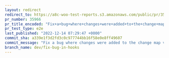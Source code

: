 ```yaml
---
layout: redirect
redirect_to: https://a8c-woo-test-reports.s3.amazonaws.com/public/pr/35966/e2e/index.html
pr_number: 35966
pr_title_encoded: "Fix+a+bug+where+changes+were+added+to+the+change+map+via+callback"
pr_test_type: e2e
last_published: "2022-12-14 07:29:47 +0000"
commit_sha: a339e1f3d2fd3c0c977744bb16f58e0e8ff49607
commit_message: "Fix a bug where changes were added to the change map via callback"
branch_name: dev/fix-bug-in-hooks
---
```

